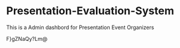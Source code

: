 # Presentation-Evaluation-System
This is a Admin dashbord for Presentation Event Organizers

F}gZNaQy?Lm@
